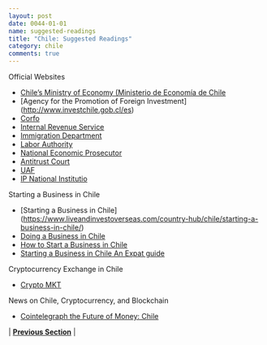 ```yaml
---
layout: post
date: 0044-01-01
name: suggested-readings
title: "Chile: Suggested Readings"
category: chile
comments: true
---
```


Official Websites
- [Chile’s Ministry of Economy (Ministerio de Economía de Chile](http://www.economia.gob.cl/) 
- [Agency for the Promotion of Foreign Investment] (http://www.investchile.gob.cl/es) 
- [Corfo](http://www.corfo.cl/sobre-corfo)
- [Internal Revenue Service](http://home.sii.cl/)
- [Immigration Department](http://www.extranjeria.gob.cl/) 
- [Labor Authority](http://www.dt.gob.cl/1601/w3-channel.html) 
- [National Economic Prosecutor](http://www.fne.cl/)
- [Antitrust Court](http://www.tdlc.cl/tdlc/)
- [UAF](http://www.uaf.cl/)
- [IP National Institutio](http://www.inapi.cl/portal/institucional/600/w3-channel.html)

Starting a Business in Chile
- [Starting a Business in Chile]
(https://www.liveandinvestoverseas.com/country-hub/chile/starting-a-business-in-chile/) 
- [Doing a Business in Chile](http://www.doingbusiness.org/data/exploreeconomies/chile)
- [How to Start a Business in Chile](https://www.expatistan.com/blog/72-How-to-Start-a-Business-in-Chile)
- [Starting a Business in Chile An Expat guide](https://pulsosocial.com/en/2014/05/09/starting-a-business-in-chile-an-expat-guide/) 

Cryptocurrency Exchange in Chile
- [Crypto MKT](https://www.cryptomkt.com/en/chile)

News on Chile, Cryptocurrency, and Blockchain
- [Cointelegraph the Future of Money: Chile](https://cointelegraph.com/search?query=chile)



| **[Previous Section]( https://neo-project.github.io/global-blockchain-compliance-hub//chile/chile-nullify-smart-contracts.html)** | 
